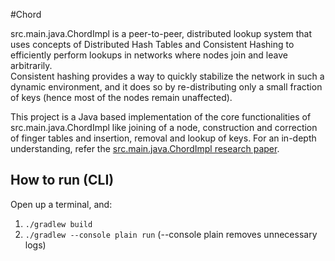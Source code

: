 #Chord

src.main.java.ChordImpl is a peer-to-peer, distributed lookup system that uses concepts of Distributed Hash Tables and Consistent Hashing 
to efficiently perform lookups in networks where nodes join and leave arbitrarily.  
Consistent hashing provides a way to quickly stabilize the network in such a dynamic environment, 
and it does so by re-distributing only a small fraction of keys (hence most of the nodes remain unaffected). 
     
This project is a Java based implementation of the core functionalities of src.main.java.ChordImpl like joining of a node, construction and correction of finger tables and insertion, removal and lookup of keys.
For an in-depth understanding, refer the [src.main.java.ChordImpl research paper](https://conferences.sigcomm.org/sigcomm/2001/p12-stoica.pdf).

## How to run (CLI)
Open up a terminal, and:
1. `./gradlew build`
2. `./gradlew --console plain run` (--console plain removes unnecessary logs)

  
